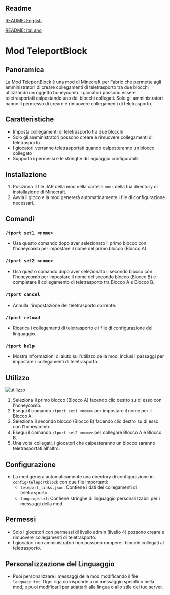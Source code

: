 ## Readme
[README: English](./README.md)

[README: Italiano](./README_IT.md)


# Mod TeleportBlock

## Panoramica
La Mod TeleportBlock è una mod di Minecraft per Fabric che permette agli amministratori di creare collegamenti di teletrasporto tra due blocchi utilizzando un oggetto honeycomb. I giocatori possono essere teletrasportati calpestando uno dei blocchi collegati. Solo gli amministratori hanno il permesso di creare e rimuovere collegamenti di teletrasporto.

## Caratteristiche
- Imposta collegamenti di teletrasporto tra due blocchi
- Solo gli amministratori possono creare e rimuovere collegamenti di teletrasporto
- I giocatori verranno teletrasportati quando calpesteranno un blocco collegato
- Supporta i permessi e le stringhe di linguaggio configurabili

## Installazione
1. Posiziona il file JAR della mod nella cartella `mods` della tua directory di installazione di Minecraft.
2. Avvia il gioco e la mod genererà automaticamente i file di configurazione necessari.

## Comandi

### `/tport set1 <nome>`
- Usa questo comando dopo aver selezionato il primo blocco con l'honeycomb per impostare il nome del primo blocco (Blocco A).

### `/tport set2 <nome>`
- Usa questo comando dopo aver selezionato il secondo blocco con l'honeycomb per impostare il nome del secondo blocco (Blocco B) e completare il collegamento di teletrasporto tra Blocco A e Blocco B.

### `/tport cancel`
- Annulla l'impostazione del teletrasporto corrente.

### `/tport reload`
- Ricarica i collegamenti di teletrasporto e i file di configurazione del linguaggio.

### `/tport help`
- Mostra informazioni di aiuto sull'utilizzo della mod, inclusi i passaggi per impostare i collegamenti di teletrasporto.

## Utilizzo

![utilizzo](https://github.com/Cubolico/teleport-block-mod/blob/main/gif-example/usage.gif?raw=true)

1. Seleziona il primo blocco (Blocco A) facendo clic destro su di esso con l'honeycomb.
2. Esegui il comando `/tport set1 <nome>` per impostare il nome per il Blocco A.
3. Seleziona il secondo blocco (Blocco B) facendo clic destro su di esso con l'honeycomb.
4. Esegui il comando `/tport set2 <nome>` per collegare Blocco A e Blocco B.
5. Una volta collegati, i giocatori che calpesteranno un blocco saranno teletrasportati all'altro.

## Configurazione
- La mod genera automaticamente una directory di configurazione in `config/teleportblock` con due file importanti:
  - `teleport_links.json`: Contiene i dati dei collegamenti di teletrasporto.
  - `language.txt`: Contiene stringhe di linguaggio personalizzabili per i messaggi della mod.

## Permessi
- Solo i giocatori con permessi di livello admin (livello 4) possono creare e rimuovere collegamenti di teletrasporto.
- I giocatori non amministratori non possono rompere i blocchi collegati al teletrasporto.

## Personalizzazione del Linguaggio
- Puoi personalizzare i messaggi della mod modificando il file `language.txt`. Ogni riga corrisponde a un messaggio specifico nella mod, e puoi modificarli per adattarli alla lingua o allo stile del tuo server.
